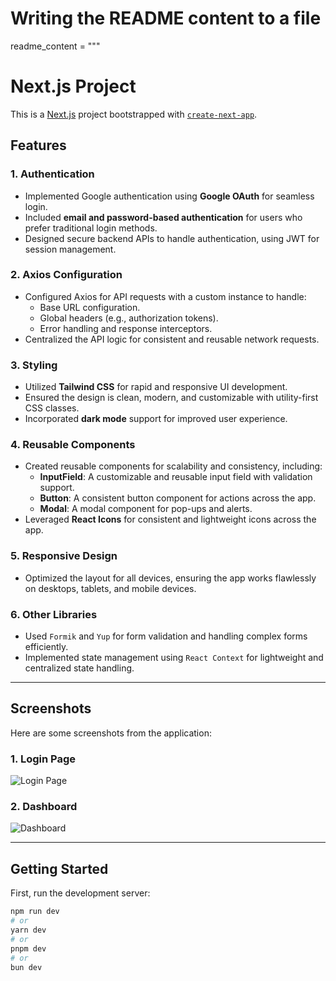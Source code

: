 # Writing the README content to a file
readme_content = """
# Next.js Project

This is a [Next.js](https://nextjs.org) project bootstrapped with [`create-next-app`](https://nextjs.org/docs/app/api-reference/cli/create-next-app).

## Features

### 1. **Authentication**
- Implemented Google authentication using **Google OAuth** for seamless login.
- Included **email and password-based authentication** for users who prefer traditional login methods.
- Designed secure backend APIs to handle authentication, using JWT for session management.

### 2. **Axios Configuration**
- Configured Axios for API requests with a custom instance to handle:
  - Base URL configuration.
  - Global headers (e.g., authorization tokens).
  - Error handling and response interceptors.
- Centralized the API logic for consistent and reusable network requests.

### 3. **Styling**
- Utilized **Tailwind CSS** for rapid and responsive UI development.
- Ensured the design is clean, modern, and customizable with utility-first CSS classes.
- Incorporated **dark mode** support for improved user experience.

### 4. **Reusable Components**
- Created reusable components for scalability and consistency, including:
  - **InputField**: A customizable and reusable input field with validation support.
  - **Button**: A consistent button component for actions across the app.
  - **Modal**: A modal component for pop-ups and alerts.
- Leveraged **React Icons** for consistent and lightweight icons across the app.

### 5. **Responsive Design**
- Optimized the layout for all devices, ensuring the app works flawlessly on desktops, tablets, and mobile devices.

### 6. **Other Libraries**
- Used `Formik` and `Yup` for form validation and handling complex forms efficiently.
- Implemented state management using `React Context` for lightweight and centralized state handling.

---

## Screenshots

Here are some screenshots from the application:

### 1. **Login Page**
![Login Page](path/tasks-signup.png)

### 2. **Dashboard**
![Dashboard](tasks-home.png)



---

## Getting Started

First, run the development server:

```bash
npm run dev
# or
yarn dev
# or
pnpm dev
# or
bun dev
